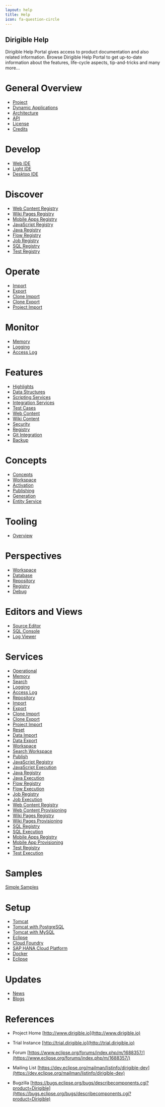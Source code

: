 ```yaml
---
layout: help
title: Help
icon: fa-question-circle
---
```


Dirigible Help
---

Dirigible Help Portal gives access to product documentation and also related information.
Browse Dirigible Help Portal to get up-to-date information about the features, life-cycle aspects, tip-and-tricks and many more...

General Overview
=====

* [Project](project.html)
* [Dynamic Applications](dynamic_applications.html)
* [Architecture](architecture.html)
* [API](api.html)
* [License](license.html)
* [Credits](credits.html)


Develop
======

* [Web IDE](develop_web_ide.html)
* [Light IDE](develop_light_ide.html)
* [Desktop IDE](develop_desktop_ide.html)


Discover
======

* [Web Content Registry](service_registry_web.html)
* [Wiki Pages Registry](service_registry_wiki.html)
* [Mobile Apps Registry](service_registry_mobile.html)
* [JavaScript Registry](service_registry_js.html)
* [Java Registry](service_registry_java.html)
* [Flow Registry](service_registry_flow.html)
* [Job Registry](service_registry_job.html)
* [SQL Registry](service_registry_sql.html)
* [Test Registry](service_registry_test.html)

Operate
======

* [Import](service_import.html)
* [Export](service_export.html)
* [Clone Import](service_clone_import.html)
* [Clone Export](service_clone_export.html)
* [Project Import](service_project_import.html)

Monitor
======

* [Memory](service_memory.html)
* [Logging](service_logging.html)
* [Access Log](service_accesslog.html)


Features
=====

* [Highlights](features.html)
* [Data Structures](data_structures.html)
* [Scripting Services](scripting_services.html)
* [Integration Services](integration_services.html)
* [Test Cases](test_cases.html)
* [Web Content](web_content.html)
* [Wiki Content](wiki_content.html)
* [Security](security.html)
* [Registry](registry.html)
* [Git Integration](git.html)
* [Backup](backup.html)

Concepts
=====

* [Concepts](concepts.html)
* [Workspace](workspace.html)
* [Activation](activation.html)
* [Publishing](publishing.html)
* [Generation](generation.html)
* [Entity Service](entity_service.html)

Tooling
=====

* [Overview](tooling.html)

Perspectives
=======

* [Workspace](workspace_perspective.html)
* [Database](database_perspective.html)
* [Repository](repository_perspective.html)
* [Registry](registry.html)
* [Debug](debugger.html)

Editors and Views
=======

* [Source Editor](source_editor.html)
* [SQL Console](sql_console.html)
* [Log Viewer](log_viewer.html)
	
Services
=====

* [Operational](service_operational.html)
* [Memory](service_memory.html)
* [Search](service_search.html)
* [Logging](service_logging.html)
* [Access Log](service_accesslog.html)
* [Repository](service_repository.html)
* [Import](service_import.html)
* [Export](service_export.html)
* [Clone Import](service_clone_import.html)
* [Clone Export](service_clone_export.html)
* [Project Import](service_project_import.html)
* [Reset](service_reset.html)
* [Data Import](service_data_import.html)
* [Data Export](service_data_export.html)
* [Workspace](service_workspace.html)
* [Search Workspace](service_searchw.html)
* [Publish](service_publish.html)
* [JavaScript Registry](service_registry_js.html)
* [JavaScript Execution](service_javascript.html)
* [Java Registry](service_registry_java.html)
* [Java Execution](service_java.html)
* [Flow Registry](service_registry_flow.html)
* [Flow Execution](service_flow.html)
* [Job Registry](service_registry_job.html)
* [Job Execution](service_job.html)
* [Web Content Registry](service_registry_web.html)
* [Web Content Provisioning](service_web.html)
* [Wiki Pages Registry](service_registry_wiki.html)
* [Wiki Pages Provisioning](service_wiki.html)
* [SQL Registry](service_registry_sql.html)
* [SQL Execution](service_sql.html)
* [Mobile Apps Registry](service_registry_mobile.html)
* [Mobile App Provisioning](service_mobile.html)
* [Test Registry](service_registry_test.html)
* [Test Execution](service_test.html)

Samples
=====

[Simple Samples](../samples/index.html)

Setup
=====

* [Tomcat](tomcat.html)
* [Tomcat with PostgreSQL](tomcat_postgresql.html)
* [Tomcat with MySQL](tomcat_mysql.html)
* [Eclipse](eclipse_rcp.html)
* [Cloud Foundry](cloudfoundry.html)
* [SAP HANA Cloud Platform](hcp.html)
* [Docker](docker.html)
* [Eclipse](eclipse.html)

Updates
=====

* [News](/news.html)
* [Blogs](/blogs.html)

References
=====

- Project Home
[http://www.dirigible.io](http://www.dirigible.io)

- Trial Instance
[http://trial.dirigible.io](http://trial.dirigible.io)

- Forum
[https://www.eclipse.org/forums/index.php/m/1688357/](https://www.eclipse.org/forums/index.php/m/1688357/)

- Mailing List
[https://dev.eclipse.org/mailman/listinfo/dirigible-dev](https://dev.eclipse.org/mailman/listinfo/dirigible-dev)

- Bugzilla
[https://bugs.eclipse.org/bugs/describecomponents.cgi?product=Dirigible](https://bugs.eclipse.org/bugs/describecomponents.cgi?product=Dirigible)

